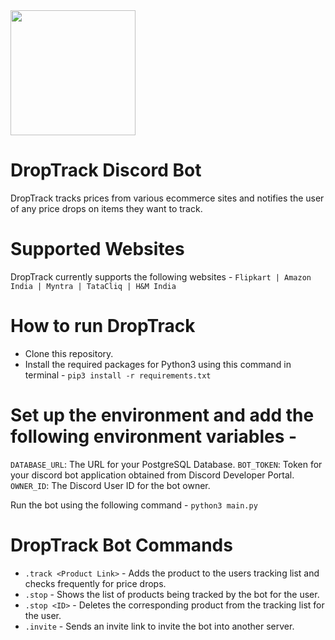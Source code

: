 <img src="https://i.imgur.com/vh2Cjlq.png" width=200 align=center>

# DropTrack Discord Bot
 DropTrack tracks prices from various ecommerce sites and notifies the user of any price drops on items they want to track.
# Supported Websites
 DropTrack currently supports the following websites - `Flipkart | Amazon India | Myntra | TataCliq | H&M India`

# How to run DropTrack

- Clone this repository.
- Install the required packages for Python3 using this command in terminal - `pip3 install -r requirements.txt`

# Set up the environment and add the following environment variables -
`DATABASE_URL`: The URL for your PostgreSQL Database.
`BOT_TOKEN`: Token for your discord bot application obtained from Discord Developer Portal.
`OWNER_ID`: The Discord User ID for the bot owner.

Run the bot using the following command - `python3 main.py`

# DropTrack Bot Commands

- `.track <Product Link>` - Adds the product to the users tracking list and checks frequently for price drops.
- `.stop` - Shows the list of products being tracked by the bot for the user.
- `.stop <ID>` - Deletes the corresponding product from the tracking list for the user.
- `.invite` - Sends an invite link to invite the bot into another server.
